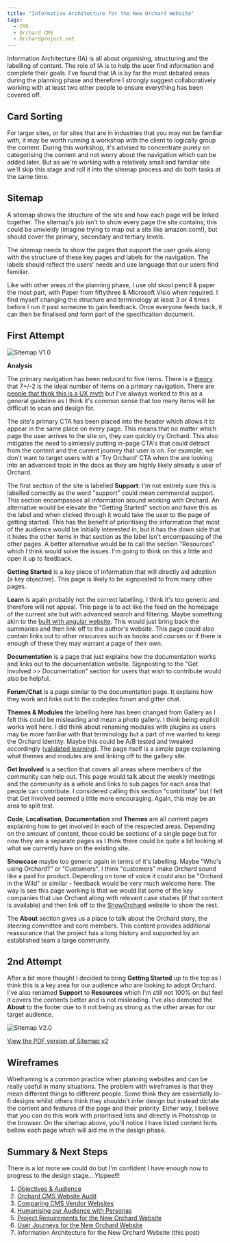 ```yaml
---
title: "Information Architecture for the New Orchard Website"
tags:
  - CMS
  - Orchard CMS
  - Orchardproject.net
---
```


Information Architecture (IA) is all about organising, structuring and the labelling of content. The role of IA is to help the user find information and complete their goals. I've found that IA is by far the most debated areas during the planning phase and therefore I strongly suggest collaboratively working with at least two other people to ensure everything has been covered off.

## Card Sorting ##
For larger sites, or for sites that are in industries that you may not be familiar with, it may be worth running a workshop with the client to logically group the content. During this workshop, it's advised to concentrate purely on categorising the content and not worry about the navigation which can be added later. But as we're working with a relatively small and familiar site we'll skip this stage and roll it into the sitemap process and do both tasks at the same time.

## Sitemap ##
A sitemap shows the structure of the site and how each page will be linked together. The sitemap's job isn't to show every page the site contains; this could be unwieldy (imagine trying to map out a site like amazon.com!), but should cover the primary, secondary and tertiary levels.

The sitemap needs to show the pages that support the user goals along with the structure of these key pages and labels for the navigation. The labels should reflect the users’ needs and use language that our users find familiar.

Like with other areas of the planning phase, I use old skool pencil & paper the most part, with Paper from fiftythree & Microsoft Visio when required. I find myself changing the structure and terminology at least 3 or 4 times before I run it past someone to gain feedback. Once everyone feeds back, it can then be finalised and form part of the specification document.

## First Attempt ##

<img src="{{ site.url }}{{ site.baseurl }}/assets/images/sitemap-v1.png" alt="Sitemap V1.0">

**Analysis**

The primary navigation has been reduced to five items. There is a <a href="https://en.wikipedia.org/wiki/The_Magical_Number_Seven,_Plus_or_Minus_Two" target="_blank">theory</a> that 7+/-2 is the ideal number of items on a primary navigation. There are <a href="http://uxmyths.com/post/931925744/myth-23-choices-should-always-be-limited-to-seven" target="_blank">people that think this is a UX myth</a> but I've always worked to this as a general guideline as I think it's common sense that too many items will be difficult to scan and design for.

The site's primary CTA has been placed into the header which allows it to appear in the same place on every page. This means that no matter which page the user arrives to the site on, they can quickly try Orchard. This also mitigates the need to aimlessly putting in-page CTA's that could detract from the content and the current journey that user is on. For example, we don't want to target users with a 'Try Orchard' CTA when the are looking into an advanced topic in the docs as they are highly likely already a user of Orchard. 

The first section of the site is labelled **Support**: I'm not entirely sure this is labelled correctly as the word "support" could mean commercial support. This section encompasses all information around working with Orchard. An alternative would be elevate the "Getting Started" section and have this as the label and when clicked through it would take the user to the page of getting started. This has the benefit of prioritising the information that most of the audience would be initially interested in, but it has the down side that it hides the other items in that section as the label isn't encompassing of the other pages. A better alternative would be to call the section "Resources" which I think would solve the issues.  I'm going to think on this a little and open it up to feedback.

**Getting Started** is a key piece of information that will directly aid adoption (a key objective). This page is likely to be signposted to from many other pages.

**Learn** is again probably not the correct labelling. I think it's too generic and therefore will not appeal. This page is to act like the feed on the homepage of the current site but with advanced search and filtering. Maybe something akin to the <a href="https://builtwith.angularjs.org/" target="_blank">built with angular website</a>. This would just bring back the summaries and then link off to the author's website. This page could also contain links out to other resources such as books and courses or if there is enough of these they may warrant a page of their own.

**Documentation** is a page that just explains how the documentation works and links out to the documentation website. Signposting to the "Get Involved >> Documentation" section for users that wish to contribute would also be helpful.

**Forum/Chat** is a page similar to the documentation page. It explains how they work and links out to the codeplex forum and gitter chat.

**Themes & Modules** the labelling here has been changed from Gallery as I felt this could be misleading and mean a photo gallery. I think being explicit works well here. I did think about renaming modules with plugins as users may be more familiar with that terminology but a part of me wanted to keep the Orchard identity. Maybe this could be A/B tested and tweaked accordingly (<a href="https://en.wikipedia.org/wiki/Validated_learning" target="_blank">validated learning</a>). The page itself is a simple page explaining what themes and modules are and linking off to the gallery site.

**Get Involved** is a section that covers all areas where members of the community can help out. This page would talk about the weekly meetings and the community as a whole and links to sub pages for each area that people can contribute. I considered calling this section "contribute" but I felt that Get Involved seemed a little more encouraging. Again, this may be an area to split test.

**Code**, **Localisation**, **Documentation** and **Themes** are all content pages explaining how to get involved in each of the respected areas. Depending on the amount of content, these could be sections of a single page but for now they are a separate pages as I think there could be quite a bit looking at what we currently have on the existing site.

**Showcase** maybe too generic again in terms of it's labelling. Maybe "Who's using Orchard?" or "Customers". I think "customers" make Orchard sound like a paid for product. Depending on tone of voice it could also be "Orchard in the Wild" or similar - feedback would be very much welcome here. The way is see this page working is that we would list some of the key companies that use Orchard along with relevant case studies (if that content is available) and then link off to the <a href="http://showorchard.com" target="_blank">ShowOrchard</a> website to show the rest.

The **About** section gives us a place to talk about the Orchard story, the steering committee and core members. This content provides additional reassurance that the project has a long history and supported by an established team a large community.

## 2nd Attempt ##
After a bit more thought I decided to bring **Getting Started** up to the top as I think this is a key area for our audience who are looking to adopt Orchard. I've also renamed **Support** to **Resources** which I'm still not 100% on but feel it covers the contents better and is not misleading. I've also demoted the **About** to the footer due to it not being as strong as the other areas for our target audience.

<img src="{{ site.url }}{{ site.baseurl }}/assets/images/Orchard-Website---Sitemap-v2.png" alt="Sitemap V2.0">

<a href="{{ site.url }}{{ site.baseurl }}/assets/downloads/Orchard%20Website%20-%20Sitemap%20v2.pdf" target="_blank">View the PDF version of Sitemap v2</a>

## Wireframes ##
Wireframing is a common practice when planning websites and can be really useful in many situations. The problem with wireframes is that they mean different things to different people. Some think they are essentially lo-fi designs whilst others think they shouldn't infer design but instead dictate the content and features of the page and their priority. Either way, I believe that you can do this work with prioritised lists and directly in Photoshop or the browser. On the sitemap above, you'll notice I have listed content hints bellow each page which will aid me in the design phase.

## Summary & Next Steps ##
There is a lot more we could do but I'm confident I have enough now to progress to the design stage....Yippee!!!

 1. <a href="/the-new-orchard-cms-website">Objectives & Audience</a>
 2. <a href="/orchard-cms-website-audit">Orchard CMS Website Audit</a>
 3. <a href="/comparing-cms-vendor-websites">Comparing CMS Vendor Websites</a>
 4. <a href="/humanising-our-audience-with-personas">Humanising our Audience with Personas</a>
 5. <a href="/project-requirements-for-the-new-orchard-website">Project Requirements for the New Orchard Website</a> 
 6. <a href="/project-requirements-for-the-new-orchard-website">User Journeys for the New Orchard Website</a>
 7. Information Architecture for the New Orchard Website (this post)